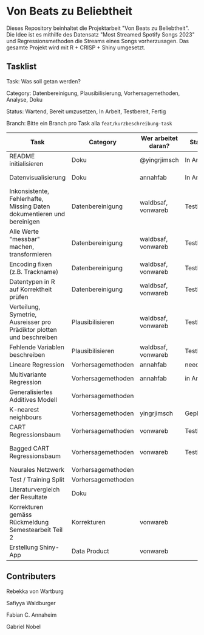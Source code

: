 # Von Beats zu Beliebtheit

Dieses Repository beinhaltet die Projektarbeit "Von Beats zu Beliebtheit". Die Idee ist es mithilfe des Datensatz "Most Streamed Spotify Songs 2023" und Regressionsmethoden die Streams eines Songs vorherzusagen. Das gesamte Projekt wird mit R + CRISP + Shiny umgesetzt.

## Tasklist
Task: Was soll getan werden?


Category: Datenbereinigung, Plausibilisierung, Vorhersagemethoden, Analyse, Doku


Status: Wartend, Bereit umzusetzen, In Arbeit, Testbereit, Fertig


Branch: Bitte ein Branch pro Task alla `feat/kurzbeschreibung-task`



| Task | Category | Wer arbeitet daran? | Status | Branch|
|--|--|--|--|--|
| README initialisieren | Doku | @yingrjimsch | In Arbeit | main |
| Datenvisualisierung | Doku | annahfab | In Arbeit | feat/data-visualization |
| Inkonsistente, Fehlerhafte, Missing Daten dokumentieren und bereinigen | Datenbereinigung | waldbsaf, vonwareb | Testbereit | feat/data-cleaning-task
| Alle Werte "messbar" machen, transformieren | Datenbereinigung | waldbsaf, vonwareb | Testbereit | feat/data-cleaning-task
| Encoding fixen (z.B. Trackname) | Datenbereinigung | waldbsaf, vonwareb | Testbereit |m feat/data-cleaning-task
| Datentypen in R auf Korrektheit prüfen | Datenbereinigung | waldbsaf, vonwareb | Testbereit | feat/data-cleaning-task
| Verteilung, Symetrie, Ausreisser pro Prädiktor plotten und beschreiben | Plausibilisieren | waldbsaf, vonwareb | Testbereit | feat/data-cleaning-task
| Fehlende Variablen beschreiben | Plausibilisieren | waldbsaf, vonwareb | Testbereit | feat/data-cleaning-task
| Lineare Regression | Vorhersagemethoden | annahfab | needless? |
| Multivariante Regression | Vorhersagemethoden | annahfab | in Arbeit | feat/models
| Generalisiertes Additives Modell | Vorhersagemethoden | | |
| K-nearest neighbours | Vorhersagemethoden | yingrjimsch | Geplant |
| CART Regressionsbaum | Vorhersagemethoden | vonwareb | Testbereit| feat/regression-tree-task
| Bagged CART Regressionsbaum | Vorhersagemethoden | vonwareb| Testbereit| feat/bagged-regression-tree-task
| Neurales Netzwerk | Vorhersagemethoden | | |
| Test / Training Split | Vorhersagemethoden | | |
| Literaturvergleich der Resultate | Doku | | |
| Korrekturen gemäss Rückmeldung Semestearbeit Teil 2 | Korrekturen | vonwareb | | fix/corrections-according-review-part-2
| Erstellung Shiny- App | Data Product | vonwareb | | feat/spotify-songs-app

## Contributers
Rebekka von Wartburg


Safiyya Waldburger


Fabian C. Annaheim


Gabriel Nobel
